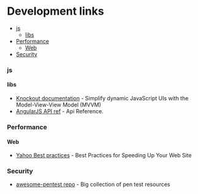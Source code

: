  # Development links

- [js](#js)
  - [libs](#libs)
- [Performance](#performance)
  - [Web](#web)
- [Security](#security)

### js
#### libs
* [Knockout documentation](http://knockoutjs.com/documentation/introduction.html) - Simplify dynamic JavaScript UIs with the Model-View-View Model (MVVM)
* [AngularJS API ref](https://docs.angularjs.org/api) - Api Reference. 

### Performance
#### Web
* [Yahoo Best practices](https://developer.yahoo.com/performance/rules.html) - Best Practices for Speeding Up Your Web Site

### Security
* [awesome-pentest repo](https://github.com/enaqx/awesome-pentest) - Big collection of pen test resources 
